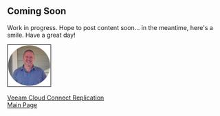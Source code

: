 ## Coming Soon 

<!-- 
Updated: 2020-11-25
--> 

Work in progress.  Hope to post content soon... in the meantime, here's a smile.  Have a great day!

<img src="../../mlwiles.png" width="100" style="border: 1px solid black">

<!-- 
## Topic 1
### SubTopic 1

_Note the information described in this example are guidelines.  There are multiple ways to configure the various parts of the example.  Please adjust accordingly for your needs._

--> 

[Veeam Cloud Connect Replication](https://mlwiles.github.io/vmwaresolutions/vccr/)<br/>
[Main Page](https://mlwiles.github.io/vmwaresolutions)